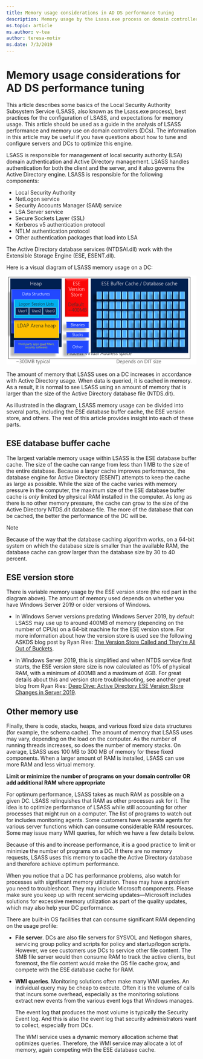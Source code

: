 ```yaml
---
title: Memory usage considerations in AD DS performance tuning
description: Memory usage by the Lsass.exe process on domain controllers that are running Windows Server 2012 R2, 2016 and 2019.
ms.topic: article
ms.author: v-tea
author: teresa-motiv
ms.date: 7/3/2019
---
```


# Memory usage considerations for AD DS performance tuning

This article describes some basics of the Local Security Authority Subsystem Service (LSASS, also known as the Lsass.exe process), best practices for the configuration of LSASS, and expectations for memory usage. This article should be used as a guide in the analysis of LSASS performance and memory use on domain controllers (DCs). The information in this article may be useful if you have questions about how to tune and configure servers and DCs to optimize this engine.

LSASS is responsible for management of local security authority (LSA) domain authentication and Active Directory management. LSASS handles authentication for both the client and the server, and it also governs the Active Directory engine. LSASS is responsible for the following components:

- Local Security Authority
- NetLogon service
- Security Accounts Manager (SAM) service
- LSA Server service
- Secure Sockets Layer (SSL)
- Kerberos v5 authentication protocol
- NTLM authentication protocol
- Other authentication packages that load into LSA

The Active Directory database services (NTDSAI.dll) work with the Extensible Storage Engine (ESE, ESENT.dll).

Here is a visual diagram of LSASS memory usage on a DC:

![Diagram of the components that use LSASS memory](media/domain-controller-lsass-memory-usage.png)

The amount of memory that LSASS uses on a DC increases in accordance with Active Directory usage. When data is queried, it is cached in memory. As a result, it is normal to see LSASS using an amount of memory that is larger than the size of the Active Directory database file (NTDS.dit).

As illustrated in the diagram, LSASS memory usage can be divided into several parts, including the ESE database buffer cache, the ESE version store, and others. The rest of this article provides insight into each of these parts.

## ESE database buffer cache
The largest variable memory usage within LSASS is the ESE database buffer cache. The size of the cache can range from less than 1 MB to the size of the entire database. Because a larger cache improves performance, the database engine for Active Directory (ESENT) attempts to keep the cache as large as possible. While the size of the cache varies with memory pressure in the computer, the maximum size of the ESE database buffer cache is *only* limited by physical RAM installed in the computer. As long as there is no other memory pressure, the cache can grow to the size of the Active Directory NTDS.dit database file. The more of the database that can be cached, the better the performance of the DC will be.

> [!NOTE]
> Because of the way that the database caching algorithm works, on a 64-bit system on which the database size is smaller than the available RAM, the database cache can grow larger than the database size by 30 to 40 percent.

## ESE version store

There is variable memory usage by the ESE version store (the red part in the diagram above). The amount of memory used depends on whether you have Windows Server 2019 or older versions of Windows.

- In Windows Server versions predating Windows Server 2019, by default LSASS may use up to around 400MB of memory (depending on the number of CPUs) on a 64-bit machine for the ESE version store. For more information about how the version store is used see the following ASKDS blog post by Ryan Ries: [The Version Store Called and They're All Out of Buckets](https://techcommunity.microsoft.com/t5/Ask-the-Directory-Services-Team/The-Version-Store-Called-and-They-8217-re-All-Out-of-Buckets/ba-p/400415).

- In Windows Server 2019, this is simplified and when NTDS service first starts, the ESE version store size is now calculated as 10% of physical RAM, with a minimum of 400MB and a maximum of 4GB. For great details about this and version store troubleshooting, see another great blog from Ryan Ries: [Deep Dive: Active Directory ESE Version Store Changes in Server 2019](https://techcommunity.microsoft.com/t5/Ask-the-Directory-Services-Team/Deep-Dive-Active-Directory-ESE-Version-Store-Changes-in-Server/ba-p/400510).

## Other memory use

Finally, there is code, stacks, heaps, and various fixed size data structures (for example, the schema cache). The amount of memory that LSASS uses may vary, depending on the load on the computer. As the number of running threads increases, so does the number of memory stacks. On average, LSASS  uses 100 MB to 300 MB of memory for these fixed components. When a larger amount of RAM is installed, LSASS can use more RAM and less virtual memory.

**Limit or minimize the number of programs on your domain controller OR add additional RAM where appropriate**

For optimum performance, LSASS takes as much RAM as possible on a given DC. LSASS relinquishes that RAM as other processes ask for it. The idea is to optimize performance of LSASS while still accounting for other processes that might run on a computer. The list of programs to watch out for includes monitoring agents. Some customers have separate agents for various server functions which can consume considerable RAM resources. Some may issue many WMI queries, for which we have a few details below.

Because of this and to increase performance, it is a good practice to limit or minimize the number of programs on a DC. If there are no memory requests, LSASS uses this memory to cache the Active Directory database and therefore achieve optimum performance.

When you notice that a DC has performance problems, also watch for processes with significant memory utilization. These may have a problem you need to troubleshoot. They may include Microsoft components. Please make sure you keep up with recent servicing updates&mdash;Microsoft includes solutions for excessive memory utilization as part of the quality updates, which may also help your DC performance.

There are built-in OS facilities that can consume significant RAM depending on the usage profile:

- **File server**. DCs are also file servers for SYSVOL and Netlogon shares, servicing group policy and scripts for policy and startup/logon scripts.
  However, we see customers use DCs to service other file content. The SMB file server would then consume RAM to track the active clients, but foremost, the file content would make the OS file cache grow, and compete with the ESE database cache for RAM.

- **WMI queries**. Monitoring solutions often make many WMI queries. An individual query may be cheap to execute. Often it is the volume of calls that incurs some overhead, especially as the monitoring solutions extract new events from the various event logs that Windows manages.

  The event log that produces the most volume is typically the Security Event log. And this is also the event log that security administrators want to collect, especially from DCs.

  The WMI service uses a dynamic memory allocation scheme that optimizes queries. Therefore, the WMI service may allocate a lot of memory, again competing with the ESE database cache.
